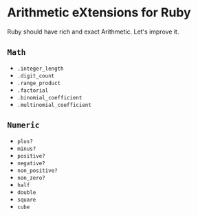 # Arithmetic eXtensions for Ruby

Ruby should have rich and exact Arithmetic. Let's improve it.

## `Math`

- `.integer_length`
- `.digit_count`
- `.range_product`
- `.factorial`
- `.binomial_coefficient`
- `.multinomial_coefficient`

## `Numeric`

- `plus?`
- `minus?`
- `positive?`
- `negative?`
- `non_positive?`
- `non_zero?`
- `half`
- `double`
- `square`
- `cube`
